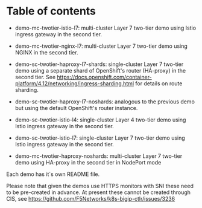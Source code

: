 # Table of contents

- demo-mc-twotier-istio-l7: multi-cluster Layer 7 two-tier demo using Istio ingress gateway in the second tier.

- demo-mc-twotier-nginx-l7: multi-cluster Layer 7 two-tier demo using NGINX in the second tier.

- demo-sc-twotier-haproxy-l7-shards: single-cluster Layer 7 two-tier demo using a separate shard of OpenShift's router (HA-proxy) in the second tier. See https://docs.openshift.com/container-platform/4.12/networking/ingress-sharding.html for details on route sharding.

- demo-sc-twotier-haproxy-l7-noshards: analogous to the previous demo but using the default OpenShift's router instance.

- demo-sc-twotier-istio-l4: single-cluster Layer 4 two-tier demo using Istio ingress gateway in the second tier.
  
- demo-sc-twotier-istio-l7: single-cluster Layer 7 two-tier demo using Istio ingress gateway in the second tier.

- demo-mc-twotier-haproxy-noshards: multi-cluster Layer 7 two-tier demo using HA-proxy in the second tier in NodePort mode

Each demo has it´s own README file.


Please note that given the demos use HTTPS monitors with SNI these need to be pre-created in advance. At present these cannot be created through CIS, see https://github.com/F5Networks/k8s-bigip-ctlr/issues/3236

